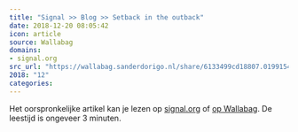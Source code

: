```yaml
---
title: "Signal >> Blog >> Setback in the outback"
date: 2018-12-20 08:05:42
icon: article
source: Wallabag
domains:
- signal.org
src_url: "https://wallabag.sanderdorigo.nl/share/6133499cd18807.01991549"
2018: "12"
categories:
---
```

Het oorspronkelijke artikel kan je lezen op [signal.org](https://signal.org/blog/setback-in-the-outback/) of [op Wallabag](https://wallabag.sanderdorigo.nl/share/6133499cd18807.01991549). De leestijd is ongeveer 3 minuten.
